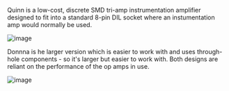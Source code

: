 Quinn is a low-cost, discrete SMD tri-amp instrumentation amplifier designed to fit into a standard 8-pin DIL socket where an instumentation amp would normally be used.

![image](https://github.com/user-attachments/assets/be9c2b83-1264-4920-8d26-7cb492b5017c)


Donnna is he larger version which is easier to work with and uses through-hole components - so it's larger but easier to work with. Both designs are reliant on the performance of the op amps in use.

![image](https://github.com/user-attachments/assets/f3d75c57-07b2-47ae-a338-c0d170c61857)
